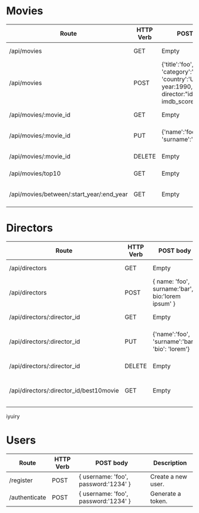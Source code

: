# Movies



| Route | HTTP Verb   | POST body   | Description   |
| --- | --- | --- | --- |
| /api/movies | GET | Empty | List all movies. |
| /api/movies | POST | {'title':'foo', 'category':'bar', 'country':'Uzbekistan', year:1990, director:"id", imdb_score: 9.7 } | Create a new movie. |
| /api/movies/:movie_id | GET | Empty | Get a movie. |
| /api/movies/:movie_id | PUT | {'name':'foo', 'surname':'bar'} | Update a movie with new info. |
| /api/movies/:movie_id | DELETE | Empty | Delete a movie. |
| /api/movies/top10 | GET | Empty | Get the top 10 movies. |
| /api/movies/between/:start_year/:end_year | GET | Empty | Movies between two dates. |

# Directors

| Route | HTTP Verb   | POST body   | Description   |
| --- | --- | --- | --- |
| /api/directors | GET | Empty | List all directors. |
| /api/directors | POST | { name: 'foo', surname:'bar', bio:'lorem ipsum' } | Create a new director. |
| /api/directors/:director_id | GET | Empty | Get a director. |
| /api/directors/:director_id | PUT | {'name':'foo', 'surname':'bar', 'bio': 'lorem'} | Update a director with new info. |
| /api/directors/:director_id | DELETE | Empty | Delete a director. |
| /api/directors/:director_id/best10movie | GET | Empty | The director's top 10 films. |
iyuiry


# Users

| Route | HTTP Verb   | POST body   | Description   |
| --- | --- | --- | --- |
| /register | POST | { username: 'foo', password:'1234' } | Create a new user. |
| /authenticate | POST | { username: 'foo', password:'1234' } | Generate a token. |